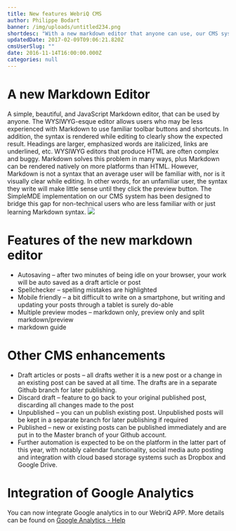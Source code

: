 ```yaml
---
title: New features WebriQ CMS
author: Philippe Bodart
banner: /img/uploads/untitled234.png
shortdesc: "With a new markdown editor that anyone can use, our CMS system is now ready for non-technical people looking to manage and update their Static website through Github repositories"
updatedDate: 2017-02-09T09:06:21.820Z
cmsUserSlug: ""
date: 2016-11-14T16:00:00.000Z
categories: null
---
```


# A new Markdown Editor 

A simple, beautiful, and JavaScript Markdown editor, that can be used by anyone. 
The WYSIWYG-esque editor allows users who may be less experienced with Markdown to use familiar toolbar buttons and shortcuts. In addition, the syntax is rendered while editing to clearly show the expected result. Headings are larger, emphasized words are italicized, links are underlined, etc. 
WYSIWYG editors that produce HTML are often complex and buggy. Markdown solves this problem in many ways, plus Markdown can be rendered natively on more platforms than HTML. However, Markdown is not a syntax that an average user will be familiar with, nor is it visually clear while editing. In other words, for an unfamiliar user, the syntax they write will make little sense until they click the preview button. 
The SimpleMDE implementation on our CMS system has been designed to bridge this gap for non-technical users who are less familiar with or just learning Markdown syntax.
![](http://phpwebfactories.myresponsive.website//uploads/site_phpwebfactories/pages/Untitled.png)
# Features of the new markdown editor

* Autosaving – after two minutes of being idle on your browser, your work will be auto saved as a draft article or post
* Spellchecker – spelling mistakes are highlighted
* Mobile friendly – a bit difficult to write on a smartphone, but writing and updating your posts through a tablet is surely do-able
* Multiple preview modes – markdown only, preview only and split markdown/preview 
* markdown guide 

# Other CMS enhancements

* Draft articles or posts – all drafts wether it is a new post or a change in an existing post can be saved at all time. The drafts are in a separate Github branch for later publishing. 
* Discard draft – feature to go back to your original published post, discarding all changes made to the post
* Unpublished – you can un publish existing post. Unpublished posts will be kept in a separate branch for later publishing if required
* Published – new or existing posts can be published immediately and are put in to the Master branch of your Github account. 
* Further automation is expected to be on the platform in the latter part of this year, with notably calendar functionality, social media auto posting and integration with cloud based storage systems such as Dropbox and Google Drive. 

# Integration of Google Analytics

You can now integrate Google analytics in to our WebriQ APP. More details can be found on [Google Analytics - Help](http://http://app.webriq.com/help/page/settings/site-analytics)
